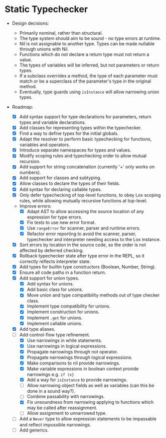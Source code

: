 # Static Typechecker

- Design decisions:
  - Primarily nominal, rather than structural.
  - The type system should aim to be sound - no type errors at runtime.
  - Nil is not assignable to another type. Types can be made nullable through unions with Nil.
  - Functions which do not declare a return type must not return a value.
  - The types of variables will be inferred, but not parameters or return types.
  - If a subclass overrides a method, the type of each parameter must match or be a superclass of the parameter's type in the original method.
  - Eventually, type guards using `isInstance` will allow narrowing union types.

- Roadmap:
  - [X] Add syntax support for type declarations for parameters, return types and variable declarations.
  - [X] Add classes for representing types within the typechecker.
  - [X] Find a way to define types for the initial globals.
  - [X] Adapt the resolver to perform basic typechecking for functions, variables and operators.
  - [X] Introduce separate namespaces for types and values.
  - [X] Modify scoping rules and typechecking order to allow mutual recursion.
  - [X] Add support for string concatenation (currently '+' only works on numbers).
  - [X] Add support for classes and subtyping.
  - [X] Allow classes to declare the types of their fields.
  - [X] Add syntax for declaring callable types.
  - [X] Only defer typechecking of top-level functions, to obey Lox scoping rules, while allowing mutually recursive functions at top-level.
  - Improve errors:
    - [X] Adapt AST to allow accessing the source location of any expression for type errors.
    - [X] Fix tests to use new error format.
    - [X] Use `rangeError` for scanner, parser and runtime errors.
    - [X] Refactor error reporting to avoid the scanner, parser, typechecker and interpreter needing access to the Lox instance.
  - [X] Sort errors by location in the source code, so the order is not affected by deferred checking.
  - [X] Rollback typechecker state after type error in the REPL, so it correctly reflects interpreter state.
  - [X] Add types for builtin type constructors (Boolean, Number, String).
  - [X] Ensure all code paths in a function return.
  - [X] Add support for union types.
    - [X] Add syntax for unions.
    - [X] Add basic class for unions.
    - [X] Move union and type compatibility methods out of type checker class.
    - [X] Implement type compatibility for unions.
    - [X] Implement construction for unions.
    - [X] Implement `.get` for unions.
    - [X] Implement callable unions.
  - [X] Add type aliases.
  - [ ] Add control-flow type refinement.
    - [X] Use narrowings in while statements.
    - [X] Use narrowings in logical expressions.
    - [X] Propagate narrowings through not operator.
    - [X] Propagate narrowings through logical expressions.
    - [X] Make comparisons to nil provide narrowings.
    - [X] Make variable expressions in boolean context provide narrowings e.g. `if (x}`
    - [X] Add a way for `isInstance` to provide narrowings.
    - [ ] Allow narrowing object fields as well as variables (can this be done in a sound way?).
    - [ ] Combine passability with narrowings.
    - [X] Fix unsoundness from narrowing applying to functions which may be called after reassignment.
    - [ ] Allow assignment to unnarrowed type.
  - [ ] Add a `Never` type to allow expression statements to be impassable and reflect impossible narrowings.
  - [ ] Add generics.

